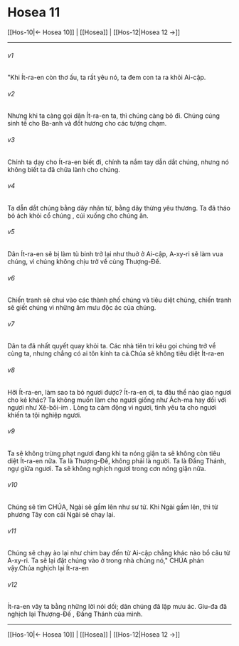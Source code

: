 # Hosea 11

[[Hos-10|← Hosea 10]] | [[Hosea]] | [[Hos-12|Hosea 12 →]]
***



###### v1 
"Khi Ít-ra-en còn thơ ấu, ta rất yêu nó, ta đem con ta ra khỏi Ai-cập. 

###### v2 
Nhưng khi ta càng gọi dân Ít-ra-en ta, thì chúng càng bỏ đi. Chúng cúng sinh tế cho Ba-anh và đốt hương cho các tượng chạm. 

###### v3 
Chính ta dạy cho Ít-ra-en biết đi, chính ta nắm tay dẫn dắt chúng, nhưng nó không biết ta đã chữa lành cho chúng. 

###### v4 
Ta dẫn dắt chúng bằng dây nhân từ, bằng dây thừng yêu thương. Ta đã tháo bỏ ách khỏi cổ chúng , cúi xuống cho chúng ăn. 

###### v5 
Dân Ít-ra-en sẽ bị làm tù binh trở lại như thuở ở Ai-cập, A-xy-ri sẽ làm vua chúng, vì chúng không chịu trở về cùng Thượng-Đế. 

###### v6 
Chiến tranh sẽ chui vào các thành phố chúng và tiêu diệt chúng, chiến tranh sẽ giết chúng vì những âm mưu độc ác của chúng. 

###### v7 
Dân ta đã nhất quyết quay khỏi ta. Các nhà tiên tri kêu gọi chúng trở về cùng ta, nhưng chẳng có ai tôn kính ta cả.Chúa sẽ không tiêu diệt Ít-ra-en 

###### v8 
Hỡi Ít-ra-en, làm sao ta bỏ ngươi được? Ít-ra-en ơi, ta đâu thể nào giao ngươi cho kẻ khác? Ta không muốn làm cho ngươi giống như Ách-ma hay đối với ngươi như Xê-bôi-im . Lòng ta cảm động vì ngươi, tình yêu ta cho ngươi khiến ta tội nghiệp ngươi. 

###### v9 
Ta sẽ không trừng phạt ngươi đang khi ta nóng giận ta sẽ không còn tiêu diệt Ít-ra-en nữa. Ta là Thượng-Đế, không phải là người. Ta là Đấng Thánh, ngự giữa ngươi. Ta sẽ không nghịch ngươi trong cơn nóng giận nữa. 

###### v10 
Chúng sẽ tìm CHÚA, Ngài sẽ gầm lên như sư tử. Khi Ngài gầm lên, thì từ phương Tây con cái Ngài sẽ chạy lại. 

###### v11 
Chúng sẽ chạy ào lại như chim bay đến từ Ai-cập chẳng khác nào bồ câu từ A-xy-ri. Ta sẽ lại đặt chúng vào ở trong nhà chúng nó," CHÚA phán vậy.Chúa nghịch lại Ít-ra-en 

###### v12 
Ít-ra-en vây ta bằng những lời nói dối; dân chúng đã lập mưu ác. Giu-đa đã nghịch lại Thượng-Đế , Đấng Thánh của mình.

***
[[Hos-10|← Hosea 10]] | [[Hosea]] | [[Hos-12|Hosea 12 →]]
